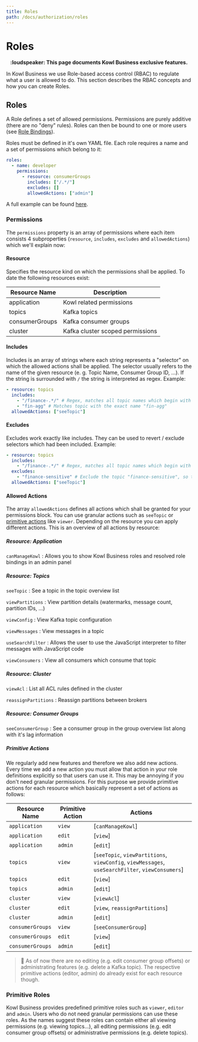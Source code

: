 ```yaml
---
title: Roles
path: /docs/authorization/roles
---
```


# Roles

<p align="center">
<b>:loudspeaker: This page documents Kowl Business exclusive features.</b>
</p>

In Kowl Business we use Role-based access control (RBAC) to regulate what a user is allowed to do. This section describes the RBAC concepts and how you can create Roles.

## Roles

A Role defines a set of allowed permissions. Permissions are purely additive (there are no "deny" rules). Roles can then be bound to one or more users (see [Role Bindings](./role-bindings.md)).

Roles must be defined in it's own YAML file. Each role requires a name and a set of permissions which belong to it:

```yaml
roles:
  - name: developer
    permissions:
      - resource: consumerGroups
        includes: ["/.*/"]
        excludes: []
        allowedActions: ["admin"]
```

A full example can be found [here](../config/kowl-business-roles.yaml).

### Permissions

The `permissions` property is an array of permissions where each item consists 4 subproperties (`resource`, `includes`, `excludes` and `allowedActions`) which we'll explain now:

#### Resource

Specifies the resource kind on which the permissions shall be applied. To date the following resources exist:

| Resource Name | Description |
|---|---|
| application | Kowl related permissions |
| topics | Kafka topics |
| consumerGroups | Kafka consumer groups |
| cluster | Kafka cluster scoped permissions |

#### Includes

Includes is an array of strings where each string represents a "selector" on which the allowed actions shall be applied. The selector usually refers to the name of the given resource (e. g. Topic Name, Consumer Group ID, ...). If the string is surrounded with `/` the string is interpreted as regex. Example:

```yaml
- resource: topics
  includes: 
    - "/finance-.*/" # Regex, matches all topic names which begin with "finance-"
    - "fin-agg" # Matches topic with the exact name "fin-agg"
  allowedActions: ["seeTopic"]
```

#### Excludes

Excludes work exactly like includes. They can be used to revert / exclude selectors which had been included. Example:

```yaml
- resource: topics
  includes: 
    - "/finance-.*/" # Regex, matches all topic names which begin with "finance-"
  excludes:
    - "finance-sensitive" # Exclude the topic "finance-sensitive", so that no permissions are applied on this topic
  allowedActions: ["seeTopic"]
```

#### Allowed Actions

The array `allowedActions` defines all actions which shall be granted for your permissions block. You can use granular actions such as `seeTopic` or [primitive actions](#primitive-actions) like `viewer`. Depending on the resource you can apply different actions. 
This is an overview of all actions by resource:

##### Resource: Application

`canManageKowl` : Allows you to show Kowl Business roles and resolved role bindings in an admin panel

##### Resource: Topics

`seeTopic` : See a topic in the topic overview list

`viewPartitions` : View partition details (watermarks, message count, partition IDs, ...)

`viewConfig` :  View Kafka topic configuration

`viewMessages` : View messages in a topic

`useSearchFilter` : Allows the user to use the JavaScript interpreter to filter messages with JavaScript code

`viewConsumers` : View all consumers which consume that topic

##### Resource: Cluster

`viewAcl` : List all ACL rules defined in the cluster

`reassignPartitions` : Reassign partitions between brokers

##### Resource: Consumer Groups

`seeConsumerGroup` : See a consumer group in the group overview list along with it's lag information

##### Primitive Actions

We regularly add new features and therefore we also add new actions. Every time we add a new action you must allow that action in your role definitions explicitly so that users can use it. This may be annoying if you don't need granular permissions. For this purpose we provide primitive actions for each resource which basically represent a set of actions as follows:

| Resource Name | Primitive Action | Actions |
|---|---|---|
| `application` | `view` | [`canManageKowl`]
| `application` | `edit` | [`view`]
| `application` | `admin` | [`edit`]
| `topics` | `view` | [`seeTopic`, `viewPartitions`, `viewConfig`, `viewMessages`, `useSearchFilter`, `viewConsumers`]
| `topics` | `edit` | [`view`]
| `topics` | `admin` | [`edit`]
| `cluster` | `view` | [`viewAcl`]
| `cluster` | `edit` | [`view`, `reassignPartitions`]
| `cluster` | `admin` | [`edit`]
| `consumerGroups` | `view` | [`seeConsumerGroup`]
| `consumerGroups` | `edit` | [`view`]
| `consumerGroups` | `admin` | [`edit`]

> :triangular_flag_on_post: As of now there are no editing (e.g. edit consumer group offsets) or administrating features (e.g. delete a Kafka topic). The respective primitive actions (editor, admin) do already exist for each resource though.

### Primitive Roles

Kowl Business provides predefined primitive roles such as `viewer`, `editor` and `admin`. Users who do not need granular permissions can use these roles. As the names suggest these roles can contain either all viewing permissions (e.g. viewing topics...), all editing permissions (e.g. edit consumer group offsets) or administrative permissions (e.g. delete topics).